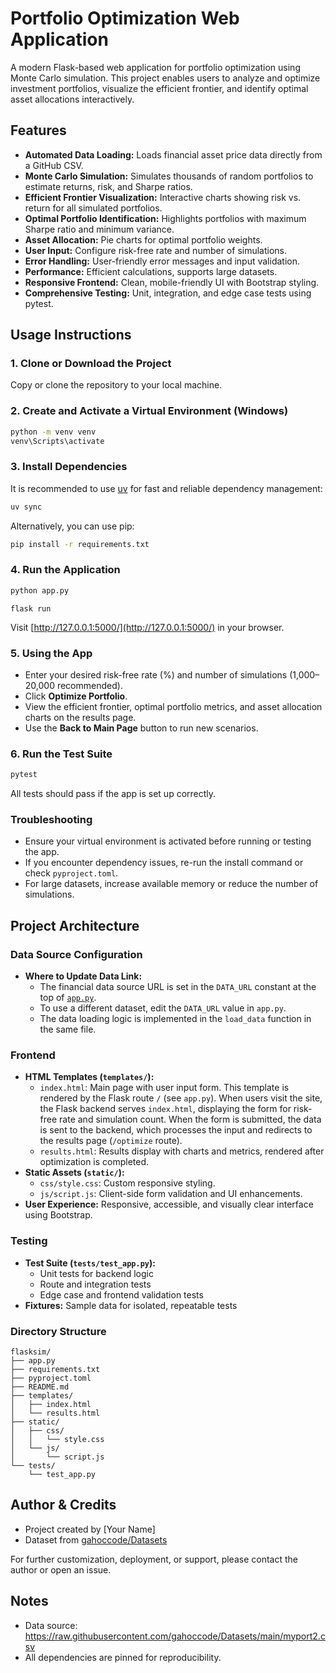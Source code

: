 # Portfolio Optimization Web Application

A modern Flask-based web application for portfolio optimization using Monte Carlo simulation. This project enables users to analyze and optimize investment portfolios, visualize the efficient frontier, and identify optimal asset allocations interactively.

## Features
- **Automated Data Loading:** Loads financial asset price data directly from a GitHub CSV.
- **Monte Carlo Simulation:** Simulates thousands of random portfolios to estimate returns, risk, and Sharpe ratios.
- **Efficient Frontier Visualization:** Interactive charts showing risk vs. return for all simulated portfolios.
- **Optimal Portfolio Identification:** Highlights portfolios with maximum Sharpe ratio and minimum variance.
- **Asset Allocation:** Pie charts for optimal portfolio weights.
- **User Input:** Configure risk-free rate and number of simulations.
- **Error Handling:** User-friendly error messages and input validation.
- **Performance:** Efficient calculations, supports large datasets.
- **Responsive Frontend:** Clean, mobile-friendly UI with Bootstrap styling.
- **Comprehensive Testing:** Unit, integration, and edge case tests using pytest.

## Usage Instructions

### 1. Clone or Download the Project
Copy or clone the repository to your local machine.

### 2. Create and Activate a Virtual Environment (Windows)
```sh
python -m venv venv
venv\Scripts\activate
```

### 3. Install Dependencies
It is recommended to use [uv](https://github.com/astral-sh/uv) for fast and reliable dependency management:
```sh
uv sync
```

Alternatively, you can use pip:
```sh
pip install -r requirements.txt
```

### 4. Run the Application
```sh
python app.py
```

```
flask run
```
Visit [http://127.0.0.1:5000/](http://127.0.0.1:5000/) in your browser.

### 5. Using the App
- Enter your desired risk-free rate (%) and number of simulations (1,000–20,000 recommended).
- Click **Optimize Portfolio**.
- View the efficient frontier, optimal portfolio metrics, and asset allocation charts on the results page.
- Use the **Back to Main Page** button to run new scenarios.

### 6. Run the Test Suite
```sh
pytest
```
All tests should pass if the app is set up correctly.

### Troubleshooting
- Ensure your virtual environment is activated before running or testing the app.
- If you encounter dependency issues, re-run the install command or check `pyproject.toml`.
- For large datasets, increase available memory or reduce the number of simulations.

## Project Architecture

### Data Source Configuration
- **Where to Update Data Link:**
  - The financial data source URL is set in the `DATA_URL` constant at the top of [`app.py`](app.py).
  - To use a different dataset, edit the `DATA_URL` value in `app.py`.
  - The data loading logic is implemented in the `load_data` function in the same file.

### Frontend
- **HTML Templates (`templates/`):**
  - `index.html`: Main page with user input form. This template is rendered by the Flask route `/` (see `app.py`). When users visit the site, the Flask backend serves `index.html`, displaying the form for risk-free rate and simulation count. When the form is submitted, the data is sent to the backend, which processes the input and redirects to the results page (`/optimize` route).
  - `results.html`: Results display with charts and metrics, rendered after optimization is completed.
- **Static Assets (`static/`):**
  - `css/style.css`: Custom responsive styling.
  - `js/script.js`: Client-side form validation and UI enhancements.
- **User Experience:** Responsive, accessible, and visually clear interface using Bootstrap.

### Testing
- **Test Suite (`tests/test_app.py`):**
  - Unit tests for backend logic
  - Route and integration tests
  - Edge case and frontend validation tests
- **Fixtures:** Sample data for isolated, repeatable tests

### Directory Structure
```
flasksim/
├── app.py
├── requirements.txt
├── pyproject.toml
├── README.md
├── templates/
│   ├── index.html
│   └── results.html
├── static/
│   ├── css/
│   │   └── style.css
│   └── js/
│       └── script.js
└── tests/
    └── test_app.py
```

## Author & Credits
- Project created by [Your Name]
- Dataset from [gahoccode/Datasets](https://github.com/gahoccode/Datasets)

For further customization, deployment, or support, please contact the author or open an issue.

## Notes
- Data source: https://raw.githubusercontent.com/gahoccode/Datasets/main/myport2.csv
- All dependencies are pinned for reproducibility.
